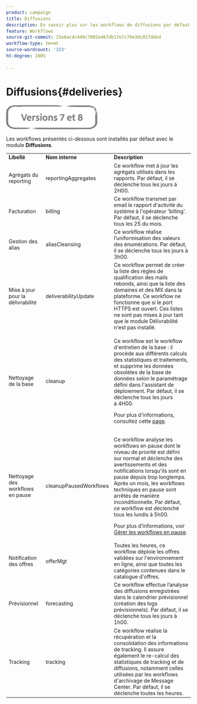 ```yaml
---
product: campaign
title: Diffusions
description: En savoir plus sur les workflows de diffusions par défaut
feature: Workflows
source-git-commit: 25e8acdc449c7002e467db17e7c70e3dc017dded
workflow-type: tm+mt
source-wordcount: '323'
ht-degree: 100%

---
```



# Diffusions{#deliveries}

![](../../assets/common.svg)

Les workflows présentés ci-dessous sont installés par défaut avec le module **Diffusions**.

<table> 
 <tbody> 
  <tr> 
   <td> <strong>Libellé</strong><br /> </td> 
   <td> <strong>Nom interne</strong><br /> </td> 
   <td> <strong>Description</strong><br /> </td> 
  </tr> 
  <tr> 
   <td> <span class="uicontrol">Agrégats du reporting</span> <br /> </td> 
   <td> <span class="uicontrol">reportingAggregates</span> <br /> </td> 
   <td> Ce workflow met à jour les agrégats utilisés dans les rapports. Par défaut, il se déclenche tous les jours à 2H00.<br /> </td> 
  </tr> 
  <tr> 
   <td> <span class="uicontrol">Facturation</span> <br /> </td> 
   <td> <span class="uicontrol">billing</span> <br /> </td> 
   <td> Ce workflow transmet par email le rapport d'activité du système à l'opérateur 'billing'. Par défaut, il se déclenche tous les 25 du mois.<br /> </td> 
  </tr> 
  <tr> 
   <td> <span class="uicontrol">Gestion des alias</span> <br /> </td> 
   <td> <span class="uicontrol">aliasCleansing</span> <br /> </td> 
   <td> Ce workflow réalise l’uniformisation des valeurs des énumérations. Par défaut, il se déclenche tous les jours à 3h00.<br /> </td> 
  </tr> 
  <tr> 
   <td> <span class="uicontrol">Mise à jour pour la délivrabilité</span> <br /> </td> 
   <td> <span class="uicontrol">deliverabilityUpdate</span> <br /> </td> 
   <td> Ce workflow permet de créer la liste des règles de qualification des mails rebonds, ainsi que la liste des domaines et des MX dans la plateforme. Ce workflow ne fonctionne que si le port HTTPS est ouvert. Ces listes ne sont pas mises à jour tant que le module Délivrabilité n'est pas installé.<br /> </td> 
  </tr> 
  <tr> 
   <td> <span class="uicontrol">Nettoyage de la base</span> <br /> </td> 
   <td> <span class="uicontrol">cleanup</span> <br /> </td> 
   <td> <p>Ce workflow est le workflow d'entretien de la base : il procède aux différents calculs des statistiques et traitements, et supprime les données obsolètes de la base de données selon le paramétrage défini dans l'assistant de déploiement. Par défaut, il se déclenche tous les jours à 4H00.</p> <p>Pour plus d'informations, consultez cette <a href="../../production/using/database-cleanup-workflow.md">page</a>.</p> </td> 
  </tr> 
  <tr> 
   <td> <span class="uicontrol">Nettoyage des workflows en pause</span> <br /> </td> 
   <td> <span class="uicontrol">cleanupPausedWorkflows</span> <br /> </td> 
   <td> <p>Ce workflow analyse les workflows en pause dont le niveau de priorité est défini sur normal et déclenche des avertissements et des notifications lorsqu'ils sont en pause depuis trop longtemps. Après un mois, les workflows techniques en pause sont arrêtés de manière inconditionnelle. Par défaut, ce workflow est déclenché tous les lundis à 5h00.</p> <p>Pour plus d’informations, voir <a href="monitoring-workflow-execution.md#handling-of-paused-workflows" target="_blank">Gérer les workflows en pause</a>.</p></td> 
  </tr> 
  <tr> 
   <td> <span class="uicontrol">Notification des offres</span> <br /> </td> 
   <td> <span class="uicontrol">offerMgt</span> <br /> </td> 
   <td> Toutes les heures, ce workflow déploie les offres validées sur l'environnement en ligne, ainsi que toutes les catégories contenues dans le catalogue d'offres.<br /> </td> 
  </tr> 
  <tr> 
   <td> <span class="uicontrol">Prévisionnel</span> <br /> </td> 
   <td> <span class="uicontrol">forecasting</span> <br /> </td> 
   <td> Ce workflow effectue l’analyse des diffusions enregistrées dans le calendrier prévisionnel (création des logs prévisionnels). Par défaut, il se déclenche tous les jours à 1h00.<br /> </td> 
  </tr> 
  <tr> 
   <td> <span class="uicontrol">Tracking</span> <br /> </td> 
   <td> <span class="uicontrol">tracking</span> <br /> </td> 
   <td> Ce workflow réalise la récupération et la consolidation des informations de tracking. Il assure également le re-calcul des statistiques de tracking et de diffusions, notamment celles utilisées par les workflows d'archivage de Message Center. Par défaut, il se déclenche toutes les heures. <br /> </td> 
  </tr> 
 </tbody> 
</table>

